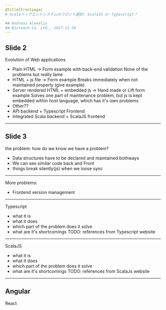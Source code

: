 ```yaml
---
@title[Frontpage]
# Scalaバックエンドシステムのフロント選択: ScalaJS or Typescript？

## Andreas Alexelis
## Bizreach Co. Ltd., 2017-11-10
---
```

## Slide 2
Evolution of Web applications
- Plain HTML -> Form example with back-end validation
  None of the problems but really lame
- HTML + js file -> Form example
  Breaks immediately when not maintained properly (give example)
- Server rendered HTML + embedded js -> Hand made or Lift form example
  Solves one part of maintenance problem, but js is kept embedded within host language, which has it's own problems
- Other??
- API backend + Typescript Frontend
- Integrated Scala backend + ScalaJS frontend
---
## Slide 3

the problem:
how do we know we have a problem?
- Data structures have to be declared and maintained bothways
- We can see similar code back and Front
- things break silently(js) when we loose sync
---
More problems:
- Frontend version management
---
Typescript
- what it is
- what it does
- which part of the problem does it solve
- what are it's shortcomings
TODO: references from Typescript website
---
ScalaJS
- what it is
- what it does
- which part of the problem does it solve
- what are it's shortcomings
TODO: references from ScalaJs website
---
Angular
---
React
